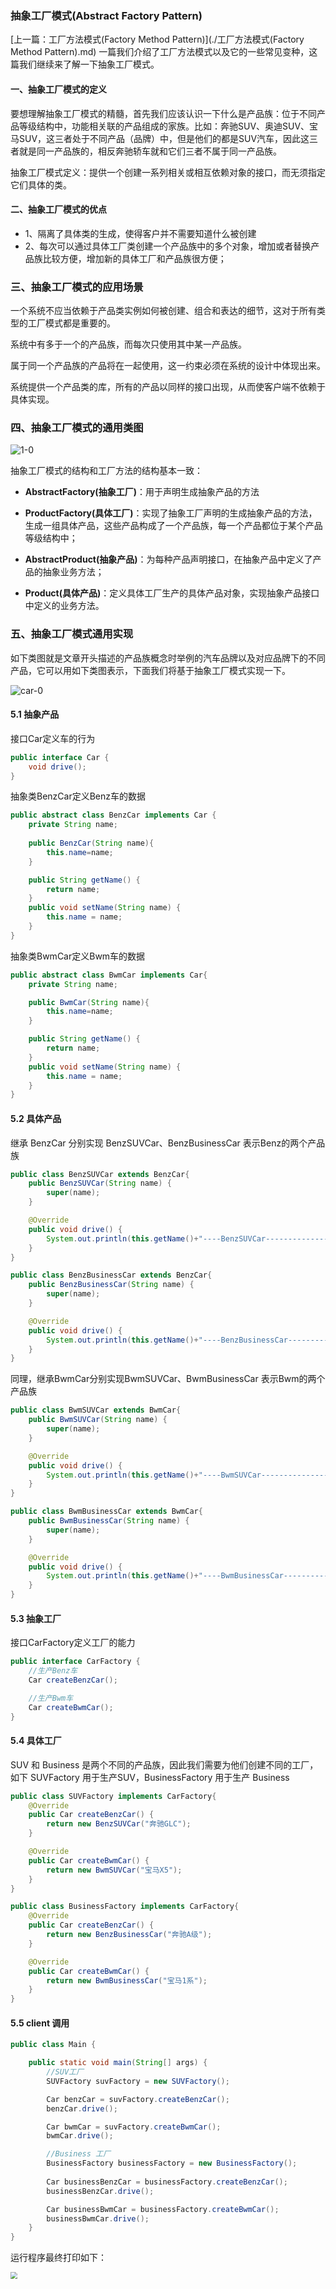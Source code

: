 ###  抽象工厂模式(Abstract Factory Pattern)



[上一篇：工厂方法模式(Factory Method Pattern)](./工厂方法模式(Factory Method Pattern).md) 一篇我们介绍了工厂方法模式以及它的一些常见变种，这篇我们继续来了解一下抽象工厂模式。



#### 一、抽象工厂模式的定义

要想理解抽象工厂模式的精髓，首先我们应该认识一下什么是产品族：位于不同产品等级结构中，功能相关联的产品组成的家族。比如：奔驰SUV、奥迪SUV、宝马SUV，这三者处于不同产品（品牌）中，但是他们的都是SUV汽车，因此这三者就是同一产品族的，相反奔驰轿车就和它们三者不属于同一产品族。

抽象工厂模式定义：提供一个创建一系列相关或相互依赖对象的接口，而无须指定它们具体的类。

#### 二、抽象工厂模式的优点

- 1、隔离了具体类的生成，使得客户并不需要知道什么被创建
- 2、每次可以通过具体工厂类创建一个产品族中的多个对象，增加或者替换产品族比较方便，增加新的具体工厂和产品族很方便；

### 三、抽象工厂模式的应用场景

一个系统不应当依赖于产品类实例如何被创建、组合和表达的细节，这对于所有类型的工厂模式都是重要的。

系统中有多于一个的产品族，而每次只使用其中某一产品族。

属于同一个产品族的产品将在一起使用，这一约束必须在系统的设计中体现出来。

系统提供一个产品类的库，所有的产品以同样的接口出现，从而使客户端不依赖于具体实现。

### 四、抽象工厂模式的通用类图

![1-0](img/1-0-5671069.png)

抽象工厂模式的结构和工厂方法的结构基本一致：

* **AbstractFactory(抽象工厂)**：用于声明生成抽象产品的方法

* **ProductFactory(具体工厂)**：实现了抽象工厂声明的生成抽象产品的方法，生成一组具体产品，这些产品构成了一个产品族，每一个产品都位于某个产品等级结构中；

* **AbstractProduct(抽象产品)**：为每种产品声明接口，在抽象产品中定义了产品的抽象业务方法；

* **Product(具体产品)**：定义具体工厂生产的具体产品对象，实现抽象产品接口中定义的业务方法。



### 五、抽象工厂模式通用实现

如下类图就是文章开头描述的产品族概念时举例的汽车品牌以及对应品牌下的不同产品，它可以用如下类图表示，下面我们将基于抽象工厂模式实现一下。

![car-0](img/car-0-5671817.png)

#### 5.1 抽象产品

接口Car定义车的行为

```java
public interface Car {
    void drive();
}
```

抽象类BenzCar定义Benz车的数据

```java
public abstract class BenzCar implements Car {
    private String name;
    
    public BenzCar(String name){
        this.name=name;
    }

    public String getName() {
        return name;
    }
    public void setName(String name) {
        this.name = name;
    }
}
```

抽象类BwmCar定义Bwm车的数据

```java
public abstract class BwmCar implements Car{
    private String name;

    public BwmCar(String name){
        this.name=name;
    }

    public String getName() {
        return name;
    }
    public void setName(String name) {
        this.name = name;
    }
}
```



#### 5.2 具体产品

继承 BenzCar 分别实现 BenzSUVCar、BenzBusinessCar 表示Benz的两个产品族

```java
public class BenzSUVCar extends BenzCar{
    public BenzSUVCar(String name) {
        super(name);
    }

    @Override
    public void drive() {
        System.out.println(this.getName()+"----BenzSUVCar-----------------------");
    }
}

public class BenzBusinessCar extends BenzCar{
    public BenzBusinessCar(String name) {
        super(name);
    }

    @Override
    public void drive() {
        System.out.println(this.getName()+"----BenzBusinessCar-----------------------");
    }
}
```

同理，继承BwmCar分别实现BwmSUVCar、BwmBusinessCar 表示Bwm的两个产品族

```java
public class BwmSUVCar extends BwmCar{
    public BwmSUVCar(String name) {
        super(name);
    }

    @Override
    public void drive() {
        System.out.println(this.getName()+"----BwmSUVCar-----------------------");
    }
}

public class BwmBusinessCar extends BwmCar{
    public BwmBusinessCar(String name) {
        super(name);
    }

    @Override
    public void drive() {
        System.out.println(this.getName()+"----BwmBusinessCar-----------------------");
    }
}
```



#### 5.3 抽象工厂

接口CarFactory定义工厂的能力

```java
public interface CarFactory {
    //生产Benz车
    Car createBenzCar();

    //生产Bwm车
    Car createBwmCar();
}
```



#### 5.4 具体工厂

SUV 和 Business 是两个不同的产品族，因此我们需要为他们创建不同的工厂，如下 SUVFactory 用于生产SUV，BusinessFactory 用于生产 Business

```java
public class SUVFactory implements CarFactory{
    @Override
    public Car createBenzCar() {
        return new BenzSUVCar("奔驰GLC");
    }

    @Override
    public Car createBwmCar() {
        return new BwmSUVCar("宝马X5");
    }
}

public class BusinessFactory implements CarFactory{
    @Override
    public Car createBenzCar() {
        return new BenzBusinessCar("奔驰A级");
    }

    @Override
    public Car createBwmCar() {
        return new BwmBusinessCar("宝马1系");
    }
}
```



#### 5.5 client 调用

```java
public class Main {

    public static void main(String[] args) {
        //SUV工厂
        SUVFactory suvFactory = new SUVFactory();

        Car benzCar = suvFactory.createBenzCar();
        benzCar.drive();

        Car bwmCar = suvFactory.createBwmCar();
        bwmCar.drive();

        //Business 工厂
        BusinessFactory businessFactory = new BusinessFactory();
        
        Car businessBenzCar = businessFactory.createBenzCar();
        businessBenzCar.drive();

        Car businessBwmCar = businessFactory.createBwmCar();
        businessBwmCar.drive();
    }
}
```

运行程序最终打印如下：

<img src="img/%E6%88%AA%E5%B1%8F2022-02-16%20%E4%B8%8B%E5%8D%886.51.56.png" style="zoom:67%;" />